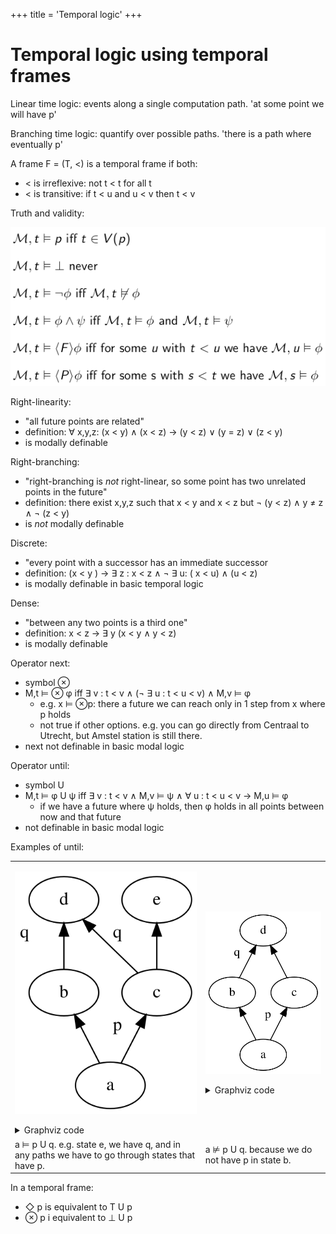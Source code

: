 +++
title = 'Temporal logic'
+++
# Temporal logic using temporal frames
Linear time logic: events along a single computation path. 'at some point we will have p'

Branching time logic: quantify over possible paths. 'there is a path where eventually p'

A frame F = (T, <) is a temporal frame if both:
- < is irreflexive: not t < t for all t
- < is transitive: if t < u and u < v then t < v

Truth and validity:

![Truth and validity](truth-and-validity.png)

Right-linearity:
- "all future points are related"
- definition: ∀ x,y,z: (x < y) ∧ (x < z) → (y < z) ∨ (y = z) ∨ (z < y)
- is modally definable

Right-branching:
- "right-branching is _not_ right-linear, so some point has two unrelated points in the future"
- definition: there exist x,y,z such that x < y and x < z but ¬ (y < z) ∧ y ≠ z ∧ ¬ (z < y)
- is _not_ modally definable

Discrete:
- "every point with a successor has an immediate successor
- definition: (x < y ) → ∃ z : x < z ∧ ¬ ∃ u: ( x < u) ∧ (u < z)
- is modally definable in basic temporal logic

Dense:
- "between any two points is a third one"
- definition: x < z → ∃ y (x < y ∧ y < z)
- is modally definable

Operator next:
- symbol ⊗
- M,t ⊨ ⊗ φ iff ∃ v : t < v ∧ (¬ ∃ u : t < u < v) ∧ M,v ⊨ φ
    - e.g. x ⊨ ⊗p: there a future we can reach only in 1 step from x where p holds
    - not true if other options. e.g. you can go directly from Centraal to Utrecht, but Amstel station is still there.
- next not definable in basic modal logic

Operator until:
- symbol U
- M,t ⊨ φ U ψ iff ∃ v : t < v ∧ M,v ⊨ ψ ∧ ∀ u : t < u < v → M,u ⊨ φ
    - if we have a future where ψ holds, then φ holds in all points between now and that future
- not definable in basic modal logic

Examples of until:

<table>
<tr>
<td>

![Until 1](until-1.dot.svg)

<details>
<summary>Graphviz code</summary>

<!-- :Tangle(dot) until-1.dot -->
```dot
digraph g {
rankdir=BT
a -> b
a -> c
c -> d
b -> d
c -> e
c [xlabel="p"]
d [xlabel="q"]
e [xlabel="q"]
}
```
</details>

</td>
<td>

![Until 2](until-2.dot.svg)

<details>
<summary>Graphviz code</summary>

<!-- :Tangle(dot) until-2.dot -->
```dot
digraph g {
rankdir=BT
a -> b
a -> c
c -> d
b -> d
d [xlabel="q"]
c [xlabel="p"]
}
```

</details>
</td>
</tr>

<tr>
<td>
a ⊨ p U q. e.g. state e, we have q, and in any paths we have to go through states that have p.
</td>

<td>
a ⊭ p U q. because we do not have p in state b.
</td>
</tr>
</table>

In a temporal frame:
- ◇ p is equivalent to T U p
- ⊗ p i equivalent to ⊥ U p

<!--
TODO: Things to look at:
- until not definable in basic modal logic in temporal frames
- until not definable in temporal modal logic in temporal frames
- next not definable in basic modal logic in temporal frames
- define discrete in temporal logic
- use next to define discrete in temporal logic
- define right-linearity in temporal logic
-->
